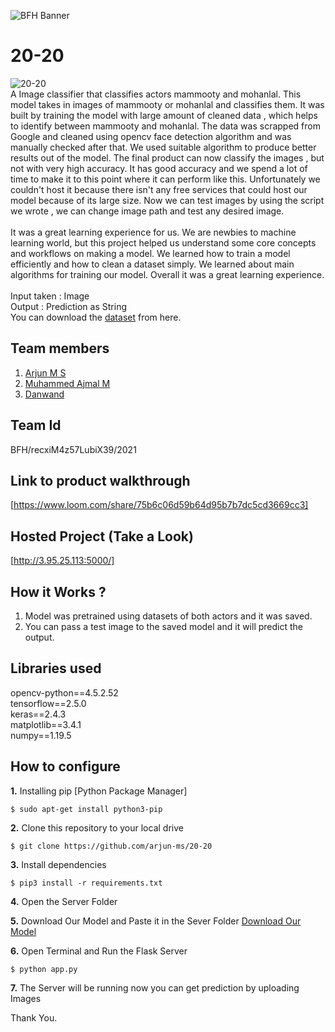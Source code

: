 ![BFH Banner](https://trello-attachments.s3.amazonaws.com/542e9c6316504d5797afbfb9/542e9c6316504d5797afbfc1/39dee8d993841943b5723510ce663233/Frame_19.png)

# 20-20
![20-20](http://en.malayalamemagazine.com/wp-content/uploads/2016/10/mohanlal-mammootty-box-office-800x510.jpg?x66743) <br /> 
A Image classifier that classifies actors mammooty and mohanlal. This model takes in images of mammooty or mohanlal and classifies them. It was built by training the model with large amount of cleaned data , which helps to identify between mammooty and mohanlal. The data was scrapped from Google and cleaned using opencv face detection algorithm and was manually checked after that. We used suitable algorithm to produce better results out of the model. The final product can now classify the images , but not with very high accuracy. It has good accuracy and we spend a lot of time to make it to this point where it can perform like this.
Unfortunately we couldn't host it because there isn't any free services that could host our model because of its large size.
Now we can test images by using the script we wrote , we can change image path and test any desired image.
<br><br>
It was a great learning experience for us. We are newbies to machine learning world, but this project helped us understand some core concepts and workflows on making a model. We learned how to train a model efficiently and how to clean a dataset simply. We learned about main algorithms for training our model. Overall it was a great learning experience.
<br><br>
Input taken : Image <br /> 
Output : Prediction as String <br /> 
You can download the [dataset](https://www.kaggle.com/arjunachu/mamooty-mohanlal) from here.
## Team members
1. [Arjun M S](https://github.com/arjun-ms)
2. [Muhammed Ajmal M](https://github.com/ajmalmohad)
3. [Danwand](https://github.com/DanBrown47)
## Team Id
BFH/recxiM4z57LubiX39/2021

## Link to product walkthrough
[https://www.loom.com/share/75b6c06d59b64d95b7b7dc5cd3669cc3]

## Hosted Project (Take a Look)
[http://3.95.25.113:5000/]

## How it Works ?
1. Model was pretrained using datasets of both actors and it was saved.
2. You can pass a test image to the saved model and it will predict the output.

## Libraries used
opencv-python==4.5.2.52 <br /> 
tensorflow==2.5.0 <br /> 
keras==2.4.3 <br /> 
matplotlib==3.4.1 <br /> 
numpy==1.19.5 <br /> 

## How to configure
**1.** Installing pip [Python Package Manager]

```shell
$ sudo apt-get install python3-pip
```

**2.** Clone this repository to your local drive

```shell
$ git clone https://github.com/arjun-ms/20-20
```

**3.** Install dependencies

```shell
$ pip3 install -r requirements.txt
```

**4.** Open the Server Folder

**5.** Download Our Model and Paste it in the Sever Folder
[Download Our Model](https://drive.google.com/drive/folders/1OTLdtsLff9cmXfW9NJ_nOT1_lCuAivhO?usp=sharing)

**6.** Open Terminal and Run the Flask Server

```shell
$ python app.py
```
**7.** The Server will be running now you can get prediction by uploading Images



Thank You.
